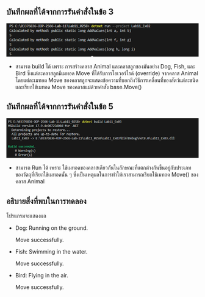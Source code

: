 ## บันทึกผลที่ได้จากการรันคำสั่งในข้อ 3

![pic](/Pictures/pic-8.png)

- สามารถ build ได้ เพราะ การสร้างคลาส Animal และคลาสลูกของมันอย่าง Dog, Fish, และ Bird ซึ่งแต่ละคลาสลูกมีเมทอด Move ที่ได้รับการโอเวอร์ไรด์ (override) จากคลาส Animal โดยแต่ละเมทอด Move ของคลาสลูกจะแสดงข้อความที่บอกถึงวิธีการเคลื่อนที่ของสัตว์แต่ละชนิด และเรียกใช้เมทอด Move ของคลาสแม่ด้วยคำสั่ง base.Move()

## บันทึกผลที่ได้จากการรันคำสั่งในข้อ 5

![pic](/Pictures/pic-9.png)

- สามารถ Run ได้ เพราะ ใช้เมทอดของคลาสเดียวกันในลักษณะที่แตกต่างกันขึ้นอยู่กับประเภทของวัตถุที่เรียกใช้เมทอดนั้น ๆ ซึ่งเป็นเหตุผลในการทำให้เราสามารถเรียกใช้เมทอด Move() ของคลาส Animal 

## อธิบายสิ่งที่พบในการทดลอง

โปรแกรมจะแสดงผล 

- Dog: Running on the ground.
    
    Move successfully.
- Fish: Swimming in the water.

    Move successfully.
- Bird: Flying in the air.

    Move successfully.